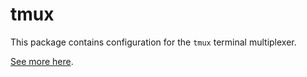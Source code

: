 # tmux

This package contains configuration for the `tmux` terminal multiplexer.

[See more here](https://github.com/tmux/tmux/wiki).
